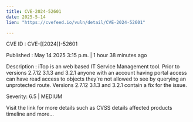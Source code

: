 ```yaml
---
title: CVE-2024-52601
date: 2025-5-14
lien: "https://cvefeed.io/vuln/detail/CVE-2024-52601"

---
```


CVE ID : CVE-[[2024]]-52601

Published :  May 14
2025
3:15 p.m. | 1 hour
38 minutes ago

Description : iTop is an web based IT Service Management tool. Prior to versions 2.7.12
3.1.3
and 3.2.1
anyone with an account having portal access can have read access to objects they're not allowed to see by querying an unprotected route. Versions 2.7.12
3.1.3
and 3.2.1 contain a fix for the issue.

Severity: 6.5 | MEDIUM

Visit the link for more details
such as CVSS details
affected products
timeline
and more...
